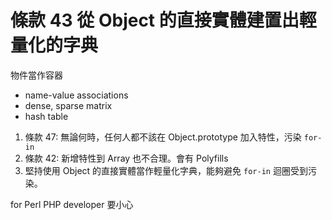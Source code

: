 # 條款 43 從 Object 的直接實體建置出輕量化的字典

物件當作容器

- name-value associations
- dense, sparse matrix
- hash table


1. 條款 47: 無論何時，任何人都不該在 Object.prototype 加入特性，污染 `for-in`
2. 條款 42: 新增特性到 Array 也不合理。會有 Polyfills
3. 堅持使用 Object 的直接實體當作輕量化字典，能夠避免 `for-in` 迴圈受到污染。

for Perl PHP developer 要小心
